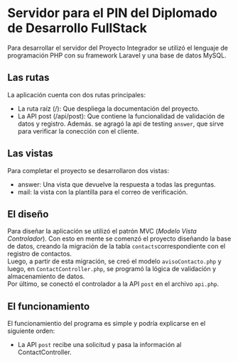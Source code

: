 # Servidor para el PIN del Diplomado de Desarrollo FullStack

Para desarrollar el servidor del Proyecto Integrador se utilizó el lenguaje de programación PHP con su framework Laravel y una base de datos MySQL. 

## Las rutas
La aplicación cuenta con dos rutas principales:
* La ruta raíz (/): Que despliega la documentación del proyecto.
* La API post (/api/post): Que contiene la funcionalidad de validación de datos y registro.
Además. se agragó la api de testing `answer`, que sirve para verificar la conección con el cliente.

## Las vistas
Para completar el proyecto se desarrollaron dos vistas:
* answer: Una vista que devuelve la respuesta a todas las preguntas.
* mail: la vista con la plantilla para el correo de verificación.

## El diseño
Para diseñar la aplicación se utilizó el patrón MVC (_Modelo Vista Controlador_). Con esto en mente se comenzó el proyecto diseñando la base de datos, creando la migración de la tabla `contacts`correspondiente con el registro de contactos.  
Luego, a partir de esta migración, se creó el modelo `avisoContacto.php` y luego, en `ContactController.php`, se programó la lógica de validación y almacenamiento de datos.  
Por último, se conectó el controlador a la  API `post` en el archivo `api.php`.

## El funcionamiento
El funcionamientio del programa es simple y podría explicarse en el siguiente orden:
* La API `post` recibe una solicitud y pasa la información al ContactController.

